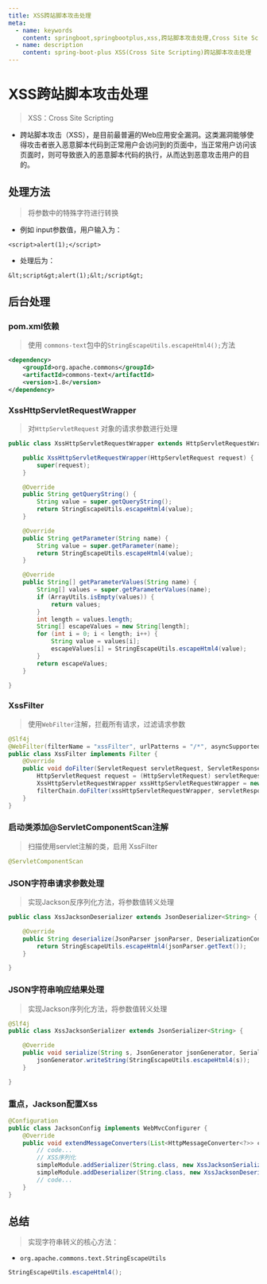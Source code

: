 ```yaml
---
title: XSS跨站脚本攻击处理
meta:
  - name: keywords
    content: springboot,springbootplus,xss,跨站脚本攻击处理,Cross Site Scripting
  - name: description
    content: spring-boot-plus XSS(Cross Site Scripting)跨站脚本攻击处理
---
```


# XSS跨站脚本攻击处理
> XSS：Cross Site Scripting

- 跨站脚本攻击（XSS），是目前最普遍的Web应用安全漏洞。这类漏洞能够使得攻击者嵌入恶意脚本代码到正常用户会访问到的页面中，当正常用户访问该页面时，则可导致嵌入的恶意脚本代码的执行，从而达到恶意攻击用户的目的。

## 处理方法
> 将参数中的特殊字符进行转换
- 例如 input参数值，用户输入为：
```text
<script>alert(1);</script>
```
- 处理后为：
```text
&lt;script&gt;alert(1);&lt;/script&gt;
```
## 后台处理

### pom.xml依赖
> 使用 `commons-text`包中的`StringEscapeUtils.escapeHtml4();`方法
```xml
<dependency>
    <groupId>org.apache.commons</groupId>
    <artifactId>commons-text</artifactId>
    <version>1.8</version>
</dependency>
```

### XssHttpServletRequestWrapper
> 对`HttpServletRequest` 对象的请求参数进行处理

```java
public class XssHttpServletRequestWrapper extends HttpServletRequestWrapper {

    public XssHttpServletRequestWrapper(HttpServletRequest request) {
        super(request);
    }

    @Override
    public String getQueryString() {
        String value = super.getQueryString();
        return StringEscapeUtils.escapeHtml4(value);
    }

    @Override
    public String getParameter(String name) {
        String value = super.getParameter(name);
        return StringEscapeUtils.escapeHtml4(value);
    }

    @Override
    public String[] getParameterValues(String name) {
        String[] values = super.getParameterValues(name);
        if (ArrayUtils.isEmpty(values)) {
            return values;
        }
        int length = values.length;
        String[] escapeValues = new String[length];
        for (int i = 0; i < length; i++) {
            String value = values[i];
            escapeValues[i] = StringEscapeUtils.escapeHtml4(value);
        }
        return escapeValues;
    }

}

```

### XssFilter
> 使用`WebFilter`注解，拦截所有请求，过滤请求参数

```java
@Slf4j
@WebFilter(filterName = "xssFilter", urlPatterns = "/*", asyncSupported = true)
public class XssFilter implements Filter {
    @Override
    public void doFilter(ServletRequest servletRequest, ServletResponse servletResponse, FilterChain filterChain) throws IOException, ServletException {
        HttpServletRequest request = (HttpServletRequest) servletRequest;
        XssHttpServletRequestWrapper xssHttpServletRequestWrapper = new XssHttpServletRequestWrapper(request);
        filterChain.doFilter(xssHttpServletRequestWrapper, servletResponse);
    }
}
```

### 启动类添加@ServletComponentScan注解
> 扫描使用servlet注解的类，启用 XssFilter

```java
@ServletComponentScan
```

### JSON字符串请求参数处理
> 实现Jackson反序列化方法，将参数值转义处理

```java
public class XssJacksonDeserializer extends JsonDeserializer<String> {

    @Override
    public String deserialize(JsonParser jsonParser, DeserializationContext deserializationContext) throws IOException, JsonProcessingException {
        return StringEscapeUtils.escapeHtml4(jsonParser.getText());
    }

}
```

### JSON字符串响应结果处理
> 实现Jackson序列化方法，将参数值转义处理

```java
@Slf4j
public class XssJacksonSerializer extends JsonSerializer<String> {

    @Override
    public void serialize(String s, JsonGenerator jsonGenerator, SerializerProvider serializerProvider) throws IOException {
        jsonGenerator.writeString(StringEscapeUtils.escapeHtml4(s));
    }

}
```

### 重点，Jackson配置Xss
```java
@Configuration
public class JacksonConfig implements WebMvcConfigurer {
    @Override
    public void extendMessageConverters(List<HttpMessageConverter<?>> converters) {
        // code...
        // XSS序列化
        simpleModule.addSerializer(String.class, new XssJacksonSerializer());
        simpleModule.addDeserializer(String.class, new XssJacksonDeserializer());
        // code...
    }
}
```

## 总结
> 实现字符串转义的核心方法：
- `org.apache.commons.text.StringEscapeUtils`
```java
StringEscapeUtils.escapeHtml4();
```